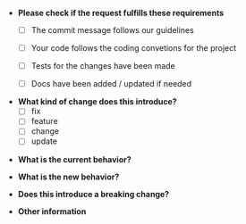 * **Please check if the request fulfills these requirements**
  - [ ] The commit message follows our guidelines
  - [ ] Your code follows the coding convetions for the project
  - [ ] Tests for the changes have been made
  - [ ] Docs have been added / updated if needed



* **What kind of change does this introduce?**
  - [ ] fix <!-- Please add [Fix <issue>] on the beggining of the title -->
  - [ ] feature  <!-- Please add [Feature <issue>] on the beggining of the title -->
  - [ ] change  <!-- Please add [Change <issue>] on the beggining of the title -->
  - [ ] update  <!-- Please add [Update <issue>] on the beggining of the title -->
<!-- <issue> is the number of the issue that is related to this pull request eg: #78 -->
<!-- If there's no issue related to your pull request just close the brackets eg: [Feature] -->



* **What is the current behavior?**



* **What is the new behavior?**



* **Does this introduce a breaking change?**
<!-- What changes users might need to make on their packages? -->



* **Other information**
<!-- e.g. detailed explanation, stacktraces, screenshots, related issues, links for us to have context, eg. stackoverflow, gitter, etc -->


